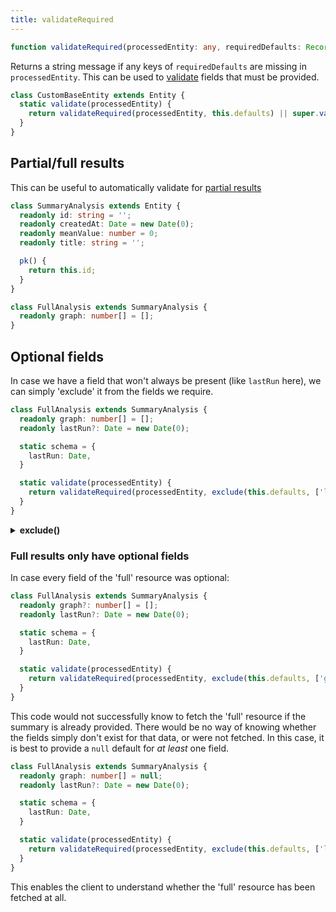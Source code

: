 ```yaml
---
title: validateRequired
---
```


```ts
function validateRequired(processedEntity: any, requiredDefaults: Record<string, unknown>): string | undefined;
```

Returns a string message if any keys of `requiredDefaults` are missing in `processedEntity`. This
can be used to [validate](./Entity.md#validate) fields that must be provided.

```ts
class CustomBaseEntity extends Entity {
  static validate(processedEntity) {
    return validateRequired(processedEntity, this.defaults) || super.validate(processedEntity);
  }
}
```

## Partial/full results

This can be useful to automatically validate for [partial results](/docs/getting-started/validation#partial-results)

```ts
class SummaryAnalysis extends Entity {
  readonly id: string = '';
  readonly createdAt: Date = new Date(0);
  readonly meanValue: number = 0;
  readonly title: string = '';

  pk() {
    return this.id;
  }
}

class FullAnalysis extends SummaryAnalysis {
  readonly graph: number[] = [];
}
```

## Optional fields

In case we have a field that won't always be present (like `lastRun` here), we can simply
'exclude' it from the fields we require.

```ts
class FullAnalysis extends SummaryAnalysis {
  readonly graph: number[] = [];
  readonly lastRun?: Date = new Date(0);

  static schema = {
    lastRun: Date,
  }

  static validate(processedEntity) {
    return validateRequired(processedEntity, exclude(this.defaults, ['lastRun']));
  }
}
```

<details collapsed><summary><b>exclude()</b></summary>

```ts title="exclude"
function exclude<O extends Record<string, unknown>>(
  obj: O,
  keys: string[],
): Partial<O> {
  const r: any = {};
  Object.keys(obj).forEach(k => {
    if (!keys.includes(k)) r[k] = obj[k];
  });
  return r;
}
```

</details>

### Full results only have optional fields

In case every field of the 'full' resource was optional:

```ts
class FullAnalysis extends SummaryAnalysis {
  readonly graph?: number[] = [];
  readonly lastRun?: Date = new Date(0);

  static schema = {
    lastRun: Date,
  }

  static validate(processedEntity) {
    return validateRequired(processedEntity, exclude(this.defaults, ['graph', 'lastRun']));
  }
}
```

This code would not successfully know to fetch the 'full' resource if the summary is already provided.
There would be no way of knowing whether the fields simply don't exist for that data, or were not fetched.
In this case, it is best to provide a `null` default for *at least* one field.

```ts
class FullAnalysis extends SummaryAnalysis {
  readonly graph: number[] = null;
  readonly lastRun?: Date = new Date(0);

  static schema = {
    lastRun: Date,
  }

  static validate(processedEntity) {
    return validateRequired(processedEntity, exclude(this.defaults, ['lastRun']));
  }
}
```

This enables the client to understand whether the 'full' resource has been fetched at all.

